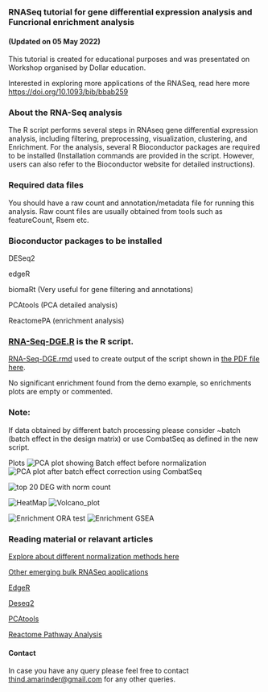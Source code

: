 ### RNASeq tutorial for gene differential expression analysis and Funcrional enrichment analysis
#### (Updated on 05 May 2022)
This tutorial is created for educational purposes and was presentated on Workshop organised by Dollar education.

Interested in exploring more applications of the RNASeq, read here more https://doi.org/10.1093/bib/bbab259

### About the RNA-Seq analysis
The R script performs several steps in RNAseq gene differential expression analysis, including filtering, preprocessing, visualization, clustering, and Enrichment. For the analysis, several R Bioconductor packages are required to be installed (Installation commands are provided in the script. However, users can also refer to the Bioconductor website for detailed instructions). 

### Required data files
You should have a raw count and annotation/metadata file for running this analysis. Raw count files are usually obtained from tools such as featureCount, Rsem etc.

### Bioconductor packages to be installed
 DESeq2
 
 edgeR
 
 biomaRt (Very useful for gene filtering and annotations)
 
 PCAtools (PCA detailed analysis)
 
 ReactomePA (enrichment analysis)

### [RNA-Seq-DGE.R](https://github.com/amarinderthind/RNA-seq-tutorial-for-gene-differential-expression-analysis/blob/master/RNA-Seq-DGE.R) is the R script.
  [RNA-Seq-DGE.rmd](https://github.com/amarinderthind/RNA-seq-tutorial-for-gene-differential-expression-analysis/blob/master/RNA-Seq-DGE.rmd) used to create output of the script shown in [the PDF file here](https://github.com/amarinderthind/RNA-seq-tutorial-for-gene-differential-expression-analysis/blob/master/RNA-Seq-DGE.pdf).

No significant enrichment found from the demo example, so enrichments plots are empty or commented. 

### Note:
If data obtained by different batch processing please consider ~batch (batch effect in the design matrix) or use CombatSeq as defined in the new script. 

Plots 
![PCA plot showing Batch effect before normalization](https://user-images.githubusercontent.com/45668229/166874766-39a3a488-f97e-44b9-b704-659415aba683.png)
![PCA plot after batch effect correction using CombatSeq](https://user-images.githubusercontent.com/45668229/166874917-03255c28-b586-4a26-9b24-20e5dbcc2299.png)

![top 20 DEG with norm count](https://user-images.githubusercontent.com/45668229/151488929-7f5c2517-935d-472c-96fc-c91e0afe2642.png)

![HeatMap](https://user-images.githubusercontent.com/45668229/151488668-0722347f-6768-47db-8ea1-7fb6d42b2e8c.png)
![Volcano_plot](https://user-images.githubusercontent.com/45668229/151488762-172ce41c-d5d5-46d2-b1b2-977f91db9365.png)

![Enrichment ORA test](https://user-images.githubusercontent.com/45668229/166875037-6c2256c6-86a6-4d20-bbcb-7b22cb47ab09.png)
![Enrichment GSEA](https://user-images.githubusercontent.com/45668229/166875114-89edac5a-b946-43eb-b18e-f02d361b7220.png)



### Reading material or relavant articles
[Explore about different normalization methods here](https://hbctraining.github.io/DGE_workshop/lessons/02_DGE_count_normalization.html)

[Other emerging bulk RNASeq applications](https://doi.org/10.1093/bib/bbab259)

[EdgeR](https://bioconductor.org/packages/release/bioc/vignettes/edgeR/inst/doc/edgeRUsersGuide.pdf)

[Deseq2](https://bioconductor.org/packages/release/bioc/vignettes/DESeq2/inst/doc/DESeq2.html)

[PCAtools](https://bioconductor.org/packages/release/bioc/vignettes/PCAtools/inst/doc/PCAtools.html)

[Reactome Pathway Analysis](https://www.bioconductor.org/packages/release/bioc/vignettes/ReactomePA/inst/doc/ReactomePA.html)

#### Contact
In case you have any query please feel free to contact thind.amarinder@gmail.com for any other queries.
